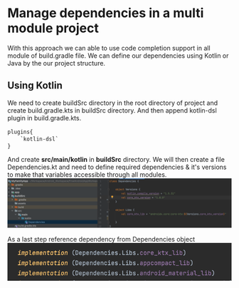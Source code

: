 # Manage dependencies in a multi module project
With this approach we can able to use code completion support in all module of build.gradle file. We can define our dependencies using Kotlin or Java by the our project structure.

## Using Kotlin
We need to create buildSrc directory in the root directory of project and create build.gradle.kts in buildSrc directory. And then append kotlin-dsl plugin in build.gradle.kts.

```
plugins{
    `kotlin-dsl`
}
```
And create **src/main/kotlin** in **buildSrc** directory. We will then create a file Dependencies.kt and need to define required dependencies & it's versions to make that variables accessible through all modules.
![Dependencies file code](assets/dependencies.png)

As a last step reference dependency from Dependencies object
![Referring dependency library from Dependencies object](assets/refer_dependency.png)
